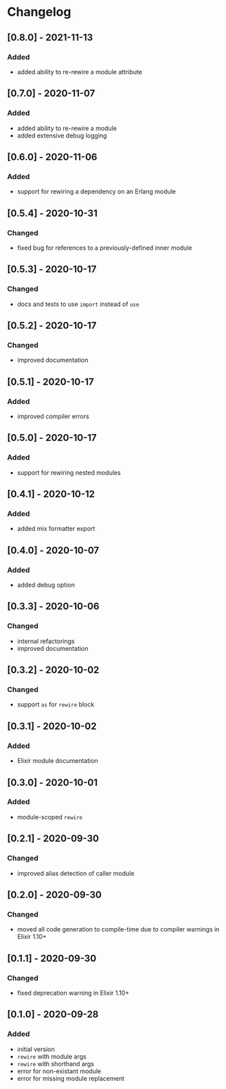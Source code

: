 # Changelog


## [0.8.0] - 2021-11-13

### Added
* added ability to re-rewire a module attribute


## [0.7.0] - 2020-11-07

### Added
* added ability to re-rewire a module
* added extensive debug logging


## [0.6.0] - 2020-11-06

### Added
* support for rewiring a dependency on an Erlang module


## [0.5.4] - 2020-10-31

### Changed
* fixed bug for references to a previously-defined inner module


## [0.5.3] - 2020-10-17

### Changed
* docs and tests to use `import` instead of `use`


## [0.5.2] - 2020-10-17

### Changed
* improved documentation


## [0.5.1] - 2020-10-17

### Added
* improved compiler errors


## [0.5.0] - 2020-10-17

### Added
* support for rewiring nested modules


## [0.4.1] - 2020-10-12

### Added
* added mix formatter export


## [0.4.0] - 2020-10-07

### Added
* added debug option


## [0.3.3] - 2020-10-06

### Changed
* internal refactorings
* improved documentation


## [0.3.2] - 2020-10-02

### Changed
* support `as` for `rewire` block


## [0.3.1] - 2020-10-02

### Added
* Elixir module documentation


## [0.3.0] - 2020-10-01

### Added
* module-scoped `rewire`


## [0.2.1] - 2020-09-30

### Changed
* improved alias detection of caller module


## [0.2.0] - 2020-09-30

### Changed
* moved all code generation to compile-time due to compiler warnings in Elixir 1.10+


## [0.1.1] - 2020-09-30

### Changed
* fixed deprecation warning in Elixir 1.10+


## [0.1.0] - 2020-09-28

### Added
* initial version
* `rewire` with module args
* `rewire` with shorthand args
* error for non-existant module
* error for missing module replacement
